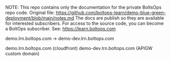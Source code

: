 <!-- note marker start -->
NOTE: This repo contains only the documentation for the private BoltsOps repo code.
Original file: https://github.com/boltops-learn/demo-blue-green-deployment/blob/main/notes.md
The docs are publish so they are available for interested subscribers.
For access to the source code, you can become a BoltOps subscriber.
See: https://learn.boltops.com

<!-- note marker end -->

demo.lrn.boltops.com -> demo-dev.lrn.boltops.com


demo.lrn.boltops.com (cloudfront)
demo-dev.lrn.boltops.com (APIGW custom domain)
